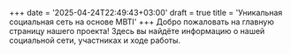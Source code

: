 +++
date = '2025-04-24T22:49:43+03:00'
draft = true
title = 'Уникальная социальная сеть на основе MBTI'
+++
Добро пожаловать на главную страницу нашего проекта! 
Здесь вы найдёте информацию о нашей социальной сети, участниках и ходе работы.